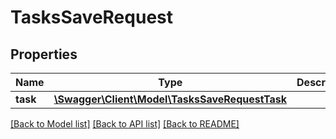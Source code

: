 # TasksSaveRequest

## Properties
Name | Type | Description | Notes
------------ | ------------- | ------------- | -------------
**task** | [**\Swagger\Client\Model\TasksSaveRequestTask**](TasksSaveRequestTask.md) |  | 

[[Back to Model list]](../README.md#documentation-for-models) [[Back to API list]](../README.md#documentation-for-api-endpoints) [[Back to README]](../README.md)


